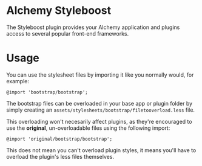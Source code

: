# Alchemy Styleboost

The Styleboost plugin provides your Alchemy application and plugins access
to several popular front-end frameworks.

# Usage

You can use the stylesheet files by importing it like you normally
would, for example:

```less
@import 'bootstrap/bootstrap';
```

The bootstrap files can be overloaded in your base app or plugin folder by
simply creating an `assets/stylesheets/bootstrap/filetooverload.less` file.

This overloading won't necesarily affect plugins, as they're encouraged to
use the **original**, un-overloadable files using the following import:

```less
@import 'original/bootstrap/bootstrap';
```

This does not mean you can't overload plugin styles, it means you'll have to
overload the plugin's less files themselves.
